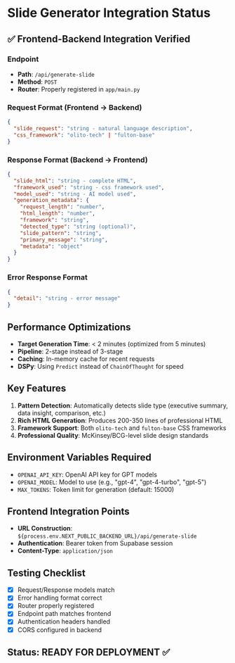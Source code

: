 # Slide Generator Integration Status

## ✅ Frontend-Backend Integration Verified

### Endpoint
- **Path**: `/api/generate-slide`
- **Method**: `POST`
- **Router**: Properly registered in `app/main.py`

### Request Format (Frontend → Backend)
```json
{
  "slide_request": "string - natural language description",
  "css_framework": "olito-tech" | "fulton-base"
}
```

### Response Format (Backend → Frontend)
```json
{
  "slide_html": "string - complete HTML",
  "framework_used": "string - css framework used",
  "model_used": "string - AI model used",
  "generation_metadata": {
    "request_length": "number",
    "html_length": "number",
    "framework": "string",
    "detected_type": "string (optional)",
    "slide_pattern": "string",
    "primary_message": "string",
    "metadata": "object"
  }
}
```

### Error Response Format
```json
{
  "detail": "string - error message"
}
```

## Performance Optimizations
- **Target Generation Time**: < 2 minutes (optimized from 5 minutes)
- **Pipeline**: 2-stage instead of 3-stage
- **Caching**: In-memory cache for recent requests
- **DSPy**: Using `Predict` instead of `ChainOfThought` for speed

## Key Features
1. **Pattern Detection**: Automatically detects slide type (executive summary, data insight, comparison, etc.)
2. **Rich HTML Generation**: Produces 200-350 lines of professional HTML
3. **Framework Support**: Both `olito-tech` and `fulton-base` CSS frameworks
4. **Professional Quality**: McKinsey/BCG-level slide design standards

## Environment Variables Required
- `OPENAI_API_KEY`: OpenAI API key for GPT models
- `OPENAI_MODEL`: Model to use (e.g., "gpt-4", "gpt-4-turbo", "gpt-5")
- `MAX_TOKENS`: Token limit for generation (default: 15000)

## Frontend Integration Points
- **URL Construction**: `${process.env.NEXT_PUBLIC_BACKEND_URL}/api/generate-slide`
- **Authentication**: Bearer token from Supabase session
- **Content-Type**: `application/json`

## Testing Checklist
- [x] Request/Response models match
- [x] Error handling format correct
- [x] Router properly registered
- [x] Endpoint path matches frontend
- [x] Authentication headers handled
- [x] CORS configured in backend

## Status: READY FOR DEPLOYMENT ✅
